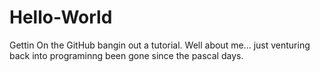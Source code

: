 # Hello-World
Gettin On the GitHub bangin out a tutorial.
Well about me... just venturing back into programinng been gone since the pascal days.
